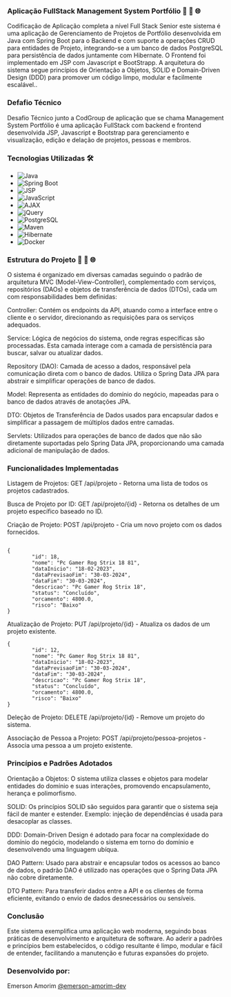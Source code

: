 ### Aplicação FullStack Management System Portfólio 🚀 🔄 🌐

Codificação de Aplicação completa a nível Full Stack Senior este sistema é uma aplicação de Gerenciamento de Projetos de Portfólio desenvolvida em Java com Spring Boot para o Backend e com suporte a operações CRUD para entidades de Projeto, integrando-se a um banco de dados PostgreSQL para persistência de dados juntamente com Hibernate. O Frontend foi implementado em JSP com Javascript e BootStrapp. A arquitetura do sistema segue princípios de Orientação a Objetos, SOLID e Domain-Driven Design (DDD) para promover um código limpo, modular e facilmente escalável..


### Defafio Técnico

Desafio Técnico junto a CodGroup de aplicação  que se chama Management System Portfólio é uma aplicação FullStack com backend e frontend desenvolvida JSP, Javascript e Bootstrap para gerenciamento e visualização, edição e delação de projetos, pessoas e membros.

### Tecnologias Utilizadas 🛠️

- ![Java](https://img.shields.io/badge/-Java-007396?style=for-the-badge&logo=java&logoColor=white)
- ![Spring Boot](https://img.shields.io/badge/-Spring%20Boot-6DB33F?style=for-the-badge&logo=spring-boot&logoColor=white)
- ![JSP](https://img.shields.io/badge/-JSP-007ACC?style=for-the-badge&logo=java&logoColor=white)
- ![JavaScript](https://img.shields.io/badge/-JavaScript-F7DF1E?style=for-the-badge&logo=javascript&logoColor=black)
- ![AJAX](https://img.shields.io/badge/-AJAX-007ACC?style=for-the-badge&logo=ajax&logoColor=white)
- ![jQuery](https://img.shields.io/badge/-jQuery-0769AD?style=for-the-badge&logo=jquery&logoColor=white)
- ![PostgreSQL](https://img.shields.io/badge/-PostgreSQL-4169E1?style=for-the-badge&logo=postgresql&logoColor=white)
- ![Maven](https://img.shields.io/badge/-Maven-C71A36?style=for-the-badge&logo=apache-maven&logoColor=white)
- ![Hibernate](https://img.shields.io/badge/-Hibernate-59666C?style=for-the-badge&logo=hibernate&logoColor=white)
- ![Docker](https://img.shields.io/badge/-Docker-2496ED?style=for-the-badge&logo=docker&logoColor=white)


### Estrutura do Projeto 🚀 🔄 🌐

O sistema é organizado em diversas camadas seguindo o padrão de arquitetura MVC (Model-View-Controller), complementado com serviços, repositórios (DAOs) e objetos de transferência de dados (DTOs), cada um com responsabilidades bem definidas:

Controller: Contém os endpoints da API, atuando como a interface entre o cliente e o servidor, direcionando as requisições para os serviços adequados.

Service: Lógica de negócios do sistema, onde regras específicas são processadas. Esta camada interage com a camada de persistência para buscar, salvar ou atualizar dados.

Repository (DAO): Camada de acesso a dados, responsável pela comunicação direta com o banco de dados. Utiliza o Spring Data JPA para abstrair e simplificar operações de banco de dados.

Model: Representa as entidades do domínio do negócio, mapeadas para o banco de dados através de anotações JPA.

DTO: Objetos de Transferência de Dados usados para encapsular dados e simplificar a passagem de múltiplos dados entre camadas.

Servlets: Utilizados para operações de banco de dados que não são diretamente suportadas pelo Spring Data JPA, proporcionando uma camada adicional de manipulação de dados.

### Funcionalidades Implementadas
Listagem de Projetos: GET /api/projeto - Retorna uma lista de todos os projetos cadastrados.

Busca de Projeto por ID: GET /api/projeto/{id} - Retorna os detalhes de um projeto específico baseado no ID.

Criação de Projeto: POST /api/projeto - Cria um novo projeto com os dados fornecidos.

```

{
        "id": 18,
        "nome": "Pc Gamer Rog Strix 18 81",
        "dataInicio": "18-02-2023",
        "dataPrevisaoFim": "30-03-2024",
        "dataFim": "30-03-2024",
        "descricao": "Pc Gamer Rog Strix 18",
        "status": "Concluído",
        "orcamento": 4800.0,
        "risco": "Baixo"
}
```

Atualização de Projeto: PUT /api/projeto/{id} - Atualiza os dados de um projeto existente.
```
{
        "id": 12,
        "nome": "Pc Gamer Rog Strix 18 81",
        "dataInicio": "18-02-2023",
        "dataPrevisaoFim": "30-03-2024",
        "dataFim": "30-03-2024",
        "descricao": "Pc Gamer Rog Strix 18",
        "status": "Concluído",
        "orcamento": 4800.0,
        "risco": "Baixo"
}
```
Deleção de Projeto: DELETE /api/projeto/{id} - Remove um projeto do sistema.

Associação de Pessoa a Projeto: POST /api/projeto/pessoa-projetos - Associa uma pessoa a um projeto existente.


### Princípios e Padrões Adotados
Orientação a Objetos: O sistema utiliza classes e objetos para modelar entidades do domínio e suas interações, promovendo encapsulamento, herança e polimorfismo.

SOLID: Os princípios SOLID são seguidos para garantir que o sistema seja fácil de manter e estender. Exemplo: injeção de dependências é usada para desacoplar as classes.

DDD: Domain-Driven Design é adotado para focar na complexidade do domínio do negócio, modelando o sistema em torno do domínio e desenvolvendo uma linguagem ubíqua.

DAO Pattern: Usado para abstrair e encapsular todos os acessos ao banco de dados, o padrão DAO é utilizado nas operações que o Spring Data JPA não cobre diretamente.

DTO Pattern: Para transferir dados entre a API e os clientes de forma eficiente, evitando o envio de dados desnecessários ou sensíveis.

### Conclusão
Este sistema exemplifica uma aplicação web moderna, seguindo boas práticas de desenvolvimento e arquitetura de software. Ao aderir a padrões e princípios bem estabelecidos, o código resultante é limpo, modular e fácil de entender, facilitando a manutenção e futuras expansões do projeto.



### Desenvolvido por:
Emerson Amorim [@emerson-amorim-dev](https://www.linkedin.com/in/emerson-amorim-dev/)

